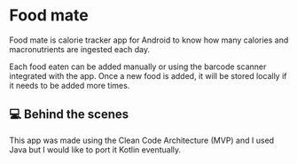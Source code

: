 # Food mate

Food mate is calorie tracker app for Android to know how many calories and macronutrients are ingested each day.

Each food eaten can be added manually or using the barcode scanner integrated with the app. Once a new food is added,
it will be stored locally if it needs to be added more times.

## 💻  Behind the scenes

This app was made using the Clean Code Architecture (MVP) and I used Java but I would like to port it Kotlin eventually.






